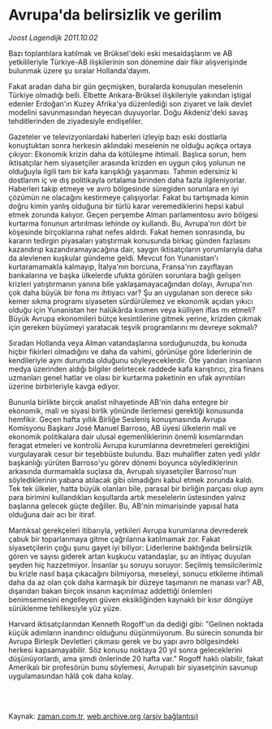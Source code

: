 # Avrupa'da belirsizlik ve gerilim

*Joost Lagendijk 2011.10.02*

<td class="columnist-detail">
<p>Bazı toplantılara katılmak ve Brüksel'deki eski mesaidaşlarım ve AB yetkilileriyle Türkiye-AB ilişkilerinin son dönemine dair fikir alışverişinde bulunmak üzere şu sıralar Hollanda'dayım.</p>
<p>
<div id="haberMetinDiv">
<p>Fakat aradan daha bir gün geçmişken, buralarda konuşulan meselenin Türkiye olmadığı belli. Elbette Ankara-Brüksel ilişkileriyle yakından iştigal edenler Erdoğan'ın Kuzey Afrika'ya düzenlediği son ziyaret ve laik devlet modelini savunmasından heyecan duyuyorlar. Doğu Akdeniz'deki savaş tehditlerinden de ziyadesiyle endişeliler.
<p>Gazeteler ve televizyonlardaki haberleri izleyip bazı eski dostlarla konuştuktan sonra herkesin aklındaki meselenin ne olduğu açıkça ortaya çıkıyor: Ekonomik krizin daha da kötüleşme ihtimali. Başlıca sorun, hem iktisatçılar hem siyasetçiler arasında krizden en uygun çıkış yolunun ne olduğuyla ilgili tam bir kafa karışıklığı yaşanması. Tahmin edersiniz ki dostlarım iç ve dış politikayla ortalama birinden daha fazla ilgileniyorlar. Haberleri takip etmeye ve avro bölgesinde süregiden sorunlara en iyi çözümün ne olacağını kestirmeye çalışıyorlar. Fakat bu tartışmada kimin doğru kimin yanlış olduğuna bir türlü karar veremediklerini hepsi kabul etmek zorunda kalıyor. Geçen perşembe Alman parlamentosu avro bölgesi kurtarma fonunun artırılması lehinde oy kullandı. Bu, Avrupa'nın dört bir köşesinde birçoklarına rahat nefes aldırdı. Fakat hemen sonrasında, bu kararın tedirgin piyasaları yatıştırmak konusunda birkaç günden fazlasını kazandırıp kazandıramayacağına dair, saygın iktisatçıların yorumlarıyla daha da alevlenen kuşkular gündeme geldi. Mevcut fon Yunanistan'ı kurtaramamakla kalmayıp, İtalya'nın borcuna, Fransa'nın zayıflayan bankalarına ve başka ülkelerde ufukta görülen sorunlara bağlı gelişen krizleri yatıştırmanın yanına bile yaklaşamayacağından dolayı, Avrupa'nın çok daha büyük bir fona mı ihtiyacı var? Şu an uygulanan son derece sıkı kemer sıkma programı siyaseten sürdürülemez ve ekonomik açıdan yıkıcı olduğu için Yunanistan her halükârda kısmen veya külliyen iflas mı etmeli? Büyük Avrupa ekonomileri bütçe kesintilerine gitmek yerine, krizden çıkmak için gereken büyümeyi yaratacak teşvik programlarını mı devreye sokmalı?
<p>Sıradan Hollanda veya Alman vatandaşlarına sorduğunuzda, bu konuda hiçbir fikirleri olmadığını ve daha da vahimi, görünüşe göre liderlerinin de kendileriyle aynı durumda olduğunu söyleyeceklerdir. Öte yandan insanların medya üzerinden aldığı bilgiler delirtecek raddede kafa karıştırıcı, zira finans uzmanları genel hatlar ve olası bir kurtarma paketinin en ufak ayrıntıları üzerine birbirleriyle kavga ediyor.
<p>Bununla birlikte birçok analist nihayetinde AB'nin daha entegre bir ekonomik, mali ve siyasi birlik yönünde ilerlemesi gerektiği konusunda hemfikir. Geçen hafta yıllık Birliğe Sesleniş konuşmasında Avrupa Komisyonu Başkanı José Manuel Barroso, AB üyesi ülkelerin mali ve ekonomik politikalara dair ulusal egemenliklerinin önemli kısımlarından feragat etmeleri ve kontrolü Avrupa kurumlarına devretmeleri gerektiğini vurgulayarak cesur bir teşebbüste bulundu. Bazı muhalifler zaten yedi yıldır başkanlığı yürüten Barroso'yu görev dönemi boyunca söylediklerinin arkasında durmamakla suçlasa da, Avrupalı siyasetçiler Barroso'nun söylediklerinin yabana atılacak gibi olmadığını kabul etmek zorunda kaldı. Tek tek ülkeler, hatta büyük olanları bile, parasal bir birliğin parçası olup aynı para birimini kullandıkları koşullarda artık meselelerin üstesinden yalnız başlarına gelecek güçte değiller. Bu, AB'nin mimarisinde yapısal hata olduğuna dair acı bir itiraf.
<p>Mantıksal gerekçeleri itibarıyla, yetkileri Avrupa kurumlarına devrederek çabuk bir toparlanmaya gitme çağrılarına katılmamak zor. Fakat siyasetçilerin çoğu şunu gayet iyi biliyor: Liderlerine baktığında belirsizlik gören ve sayısı giderek artan kuşkucu vatandaşlar, şu an ihtiyaç duyulan şeyden hiç hazzetmiyor. İnsanlar şu soruyu soruyor: Seçilmiş temsilcilerimiz bu krizle nasıl başa çıkacağını bilmiyorsa, meseleyi, sonucu etkileme ihtimali daha da az olan çok daha karmaşık bir düzeye taşımanın ne manası var? AB, dışarıdan bakan birçok insanın kaçınılmaz addettiği önlemleri benimsemesini engelleyen güven eksikliğinden kaynaklı bir kısır döngüye sürüklenme tehlikesiyle yüz yüze.
<p>Harvard iktisatçılarından Kenneth Rogoff'un da dediği gibi: "Gelinen noktada küçük adımların inandırıcı olduğunu düşünmüyorum. Bu sürecin sonunda bir Avrupa Birleşik Devletleri çıkması gerek ve bu yapı avro bölgesindeki herkesi kapsamayabilir. Söz konusu noktaya 20 yıl sonra geleceklerini düşünüyorlardı, ama şimdi önlerinde 20 hafta var." Rogoff haklı olabilir, fakat Amerikalı bir profesörün bunu söylemesi, Avrupalı bir siyasetçinin savunup uygulamasından hâlâ çok daha kolay. </p></p></p></p></p></p></div>
</p>


<p><br>
		 </br></p></td>

Kaynak: [zaman.com.tr](http://zaman.com.tr/yazar.do?yazino=1186005), [web.archive.org (arşiv bağlantısı)](http://web.archive.org/web/20120101121106/http://www.zaman.com.tr:80/yazar.do?yazino=1186005)
